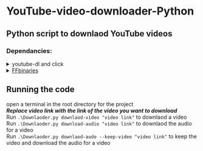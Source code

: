 # YouTube-video-downloader-Python  
## Python script to downlaod YouTube videos

### Dependancies: 
 <details>
 <summary>youtube-dl and click</summary>
 - open a terminal with admin privlages and run <code>pip install youtube-dl click</code>
 </details> 

 <details>
 <summary> <a href="https://ffbinaries.com/downloads">FFbinaries</a> </summary>
 - Downlaod <code>ffmeg</code>, <code>ffprobe</code> and <code>ffplay</code> from the above link<br>
 - Extract the zip files and sotre the <code>exe</code> files in the root directory for the project
</details>

## Running the code  
open a terminal in the root directory for the project  
***Replace video link with the link of the video you want to download***  
Run `.\Downlaoder.py downlaod-video "video link"` to downlaod a video  
Run `.\Downlaoder.py download-audio "video link"` to downlaod the audio for a video  
Run `.\Downlaoder.py downlaod-audo --keep-video "video link"` to keep the video and download the audio for a video  

